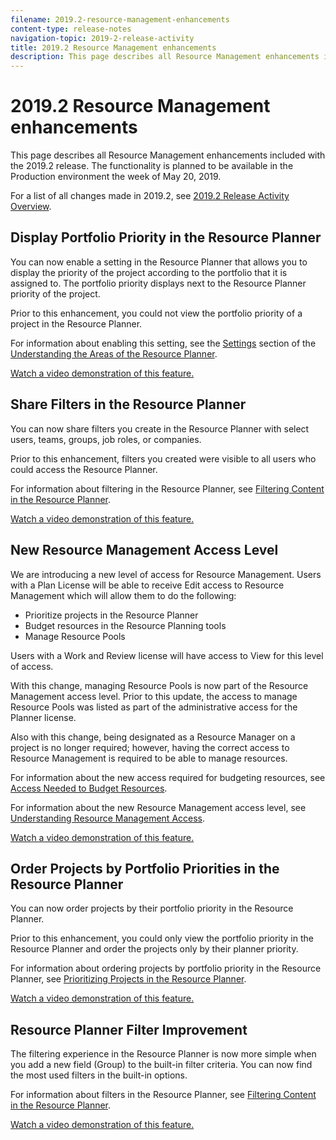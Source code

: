 ```yaml
---
filename: 2019.2-resource-management-enhancements
content-type: release-notes
navigation-topic: 2019-2-release-activity
title: 2019.2 Resource Management enhancements
description: This page describes all Resource Management enhancements included with the 2019.2 release. The functionality is planned to be available in the Production environment the week of May 20, 2019.
---
```


# 2019.2 Resource Management enhancements

This page describes all Resource Management enhancements included with the 2019.2 release. The functionality is planned to be available in the Production environment the week of May 20, 2019.

For a list of all changes made in 2019.2, see [2019.2 Release Activity Overview](../../../../product-announcements/product-releases/quarterly-release-archive/2019.2-release-activity/2019.2-release-activity-overview.md).

## Display Portfolio Priority in the Resource Planner

You can now enable a setting in the Resource Planner that allows you to display the priority of the project according to the portfolio that it is assigned to. The portfolio priority displays next to the Resource Planner priority of the project.

Prior to this enhancement, you could not view the portfolio priority of a project in the Resource Planner.

For information about enabling this setting, see the [Settings](../../../../resource-mgmt/resource-planning/resource-planner-navigation.md#settings) section of the [Understanding the Areas of the Resource Planner](../../../../resource-mgmt/resource-planning/resource-planner-navigation.md).

<!--WRITER
<iframe class="vimeo-player_0" src="assets/320563520?" frameborder="0" allowfullscreen="1" width="560px" height="315px"></iframe>
-->

[Watch a video demonstration of this feature.](https://vimeo.com/320563520/6971823782)

## Share Filters in the Resource Planner

You can now share filters you create in the Resource Planner with select users, teams, groups, job roles, or companies.

Prior to this enhancement, filters you created were visible to all users who could access the Resource Planner.

For information about filtering in the Resource Planner, see [Filtering Content in the Resource Planner](../../../../resource-mgmt/resource-planning/filter-resource-planner.md).

<!--WRITER
<iframe class="vimeo-player_0" src="assets/320563565?" frameborder="0" allowfullscreen="1" width="560px" height="315px"></iframe>
-->

[Watch a video demonstration of this feature.](https://vimeo.com/320563565/2eeacc0178)

## New Resource Management Access Level

We are introducing a new level of access for Resource Management. Users with a Plan License will be able to receive Edit access to Resource Management which will allow them to do the following:

* Prioritize projects in the Resource Planner
* Budget resources in the Resource Planning tools
* Manage Resource Pools

Users with a Work and Review license will have access to View for this level of access.

With this change, managing Resource Pools is now part of the Resource Management access level. Prior to this update, the access to manage Resource Pools was listed as part of the administrative access for the Planner license.

Also with this change, being designated as a Resource Manager on a project is no longer required; however, having the correct access to Resource Management is required to be able to manage resources.

For information about the new access required for budgeting resources, see [Access Needed to Budget Resources](../../../../resource-mgmt/resource-planning/access-needed-to-budget-resources.md).

For information about the new Resource Management access level, see [Understanding Resource Management Access](../../../../administration-and-setup/add-users/configure-and-grant-access/grant-access-resource-management.md).

<!--WRITER
<iframe class="vimeo-player_0" src="assets/329879184?" frameborder="0" allowfullscreen="1" width="560px" height="315px"></iframe>
-->

[Watch a video demonstration of this feature.](https://vimeo.com/329879184/1e4095ca4a)

## Order Projects by Portfolio Priorities in the Resource Planner

You can now order projects by their portfolio priority in the Resource Planner.

Prior to this enhancement, you could only view the portfolio priority in the Resource Planner and order the projects only by their planner priority.

For information about ordering projects by portfolio priority in the Resource Planner, see [Prioritizing Projects in the Resource Planner](../../../../resource-mgmt/resource-planning/prioritize-projects-resource-planner.md).

<!--WRITER
<iframe class="vimeo-player_0" src="assets/329879407?" frameborder="0" allowfullscreen="1" width="560px" height="315px"></iframe>
-->

[Watch a video demonstration of this feature.](https://vimeo.com/329879407/d85d8c2e24)

## Resource Planner Filter Improvement

The filtering experience in the Resource Planner is now more simple when you add a new field (Group) to the built-in filter criteria. You can now find the most used filters in the built-in options.

For information about filters in the Resource Planner, see [Filtering Content in the Resource Planner](../../../../resource-mgmt/resource-planning/filter-resource-planner.md).

<!--WRITER
<iframe class="vimeo-player_0" src="assets/329879424?" frameborder="0" allowfullscreen="1" width="560px" height="315px"></iframe>
-->

[Watch a video demonstration of this feature.](https://vimeo.com/329879424/9bee084343) 
